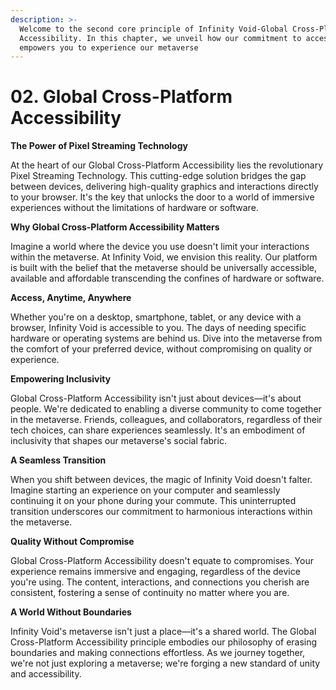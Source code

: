 ```yaml
---
description: >-
  Welcome to the second core principle of Infinity Void-Global Cross-Platform
  Accessibility. In this chapter, we unveil how our commitment to accessibility
  empowers you to experience our metaverse
---
```


# 02. Global Cross-Platform Accessibility

**The Power of Pixel Streaming Technology**

At the heart of our Global Cross-Platform Accessibility lies the revolutionary Pixel Streaming Technology. This cutting-edge solution bridges the gap between devices, delivering high-quality graphics and interactions directly to your browser. It's the key that unlocks the door to a world of immersive experiences without the limitations of hardware or software.

**Why Global Cross-Platform Accessibility Matters**

Imagine a world where the device you use doesn't limit your interactions within the metaverse. At Infinity Void, we envision this reality. Our platform is built with the belief that the metaverse should be universally accessible, available and affordable transcending the confines of hardware or software.

**Access, Anytime, Anywhere**

Whether you're on a desktop, smartphone, tablet, or any device with a browser, Infinity Void is accessible to you. The days of needing specific hardware or operating systems are behind us. Dive into the metaverse from the comfort of your preferred device, without compromising on quality or experience.

**Empowering Inclusivity**

Global Cross-Platform Accessibility isn't just about devices—it's about people. We're dedicated to enabling a diverse community to come together in the metaverse. Friends, colleagues, and collaborators, regardless of their tech choices, can share experiences seamlessly. It's an embodiment of inclusivity that shapes our metaverse's social fabric.

**A Seamless Transition**

When you shift between devices, the magic of Infinity Void doesn't falter. Imagine starting an experience on your computer and seamlessly continuing it on your phone during your commute. This uninterrupted transition underscores our commitment to harmonious interactions within the metaverse.

**Quality Without Compromise**

Global Cross-Platform Accessibility doesn't equate to compromises. Your experience remains immersive and engaging, regardless of the device you're using. The content, interactions, and connections you cherish are consistent, fostering a sense of continuity no matter where you are.

**A World Without Boundaries**

Infinity Void's metaverse isn't just a place—it's a shared world. The Global Cross-Platform Accessibility principle embodies our philosophy of erasing boundaries and making connections effortless. As we journey together, we're not just exploring a metaverse; we're forging a new standard of unity and accessibility.
